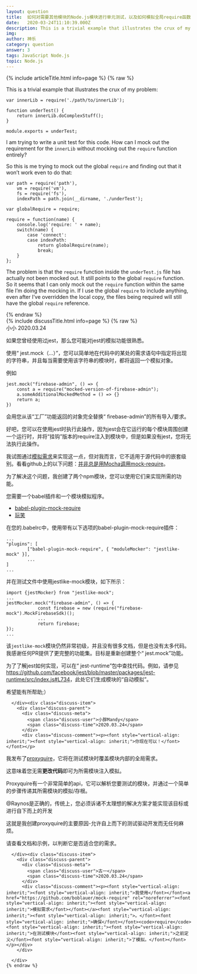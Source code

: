 ```yaml
---
layout: question
title:  如何对需要其他模块的Node.js模块进行单元测试，以及如何模拟全局require函数？
date:   2020-03-24T11:10:39.000Z
description: This is a trivial example that illustrates the crux of my problem var inner...
img: 
author: 神乐
category: question
answer: 3
tags: JavaScript Node.js
topic: Node.js
---
```

<div class="article-root">
  <div class="article">
    {% include articleTitle.html info=page %}
    {% raw %}
    <div class="article-content"><p>This is a trivial example that illustrates the crux of my problem:</p>

<pre><code>var innerLib = require('./path/to/innerLib');<font></font>
<font></font>
function underTest() {<font></font>
    return innerLib.doComplexStuff();<font></font>
}<font></font>
<font></font>
module.exports = underTest;<font></font>
</code></pre>

<p>I am trying to write a unit test for this code. How can I mock out the requirement for the <code>innerLib</code> without mocking out the <code>require</code> function entirely?</p>

<p>So this is me trying to mock out the global <code>require</code> and finding out that it won’t work even to do that:</p>

<pre><code>var path = require('path'),<font></font>
    vm = require('vm'),<font></font>
    fs = require('fs'),<font></font>
    indexPath = path.join(__dirname, './underTest');<font></font>
<font></font>
var globalRequire = require;<font></font>
<font></font>
require = function(name) {<font></font>
    console.log('require: ' + name);<font></font>
    switch(name) {<font></font>
        case 'connect':<font></font>
        case indexPath:<font></font>
            return globalRequire(name);<font></font>
            break;<font></font>
    }<font></font>
};<font></font>
</code></pre>

<p>The problem is that the <code>require</code> function inside the <code>underTest.js</code> file has actually not been mocked out. It still points to the global <code>require</code> function. So it seems that I can only mock out the <code>require</code> function within the same file I’m doing the mocking in. If I use the global <code>require</code> to include anything, even after I’ve overridden the local copy, the files being required will still have the global <code>require</code> reference.</p></div>
    {% endraw %}
  </div>

  <div class="discuss-wrapper">
    {% include discussTitle.html info=page %}
    {% raw %}
    <div class="discuss-item">
        <div class="discuss-parent">
          <div class="discuss-meta">
            <span class="discuss-user">小小</span>
            <span class="discuss-time">2020.03.24</span>
          </div>
          <div class="discuss-comment"><p><font style="vertical-align: inherit;"><font style="vertical-align: inherit;">如果您曾经使用过jest，那么您可能对jest的模拟功能很熟悉。</font></font></p>

<p><font style="vertical-align: inherit;"><font style="vertical-align: inherit;">使用“ jest.mock（...）”，您可以简单地在代码中的某处的需求语句中指定将出现的字符串，并且每当需要使用该字符串的模块时，都将返回一个模拟对象。</font></font></p>

<p><font style="vertical-align: inherit;"><font style="vertical-align: inherit;">例如 </font></font></p>

<pre><code>jest.mock("firebase-admin", () =&gt; {<font></font>
    const a = require("mocked-version-of-firebase-admin");<font></font>
    a.someAdditionalMockedMethod = () =&gt; {}<font></font>
    return a;<font></font>
})<font></font>
</code></pre>

<p><font style="vertical-align: inherit;"><font style="vertical-align: inherit;">会用您从该“工厂”功能返回的对象完全替换“ firebase-admin”的所有导入/要求。</font></font></p>

<p><font style="vertical-align: inherit;"><font style="vertical-align: inherit;">好吧，您可以在使用jest时执行此操作，因为jest会在它运行的每个模块周围创建一个运行时，并将“挂钩”版本的require注入到模块中，但是如果没有jest，您将无法执行此操作。</font></font></p>

<p><font style="vertical-align: inherit;"><font style="vertical-align: inherit;">我试图通过</font></font><a href="https://www.npmjs.com/package/mock-require" rel="nofollow noreferrer"><font style="vertical-align: inherit;"><font style="vertical-align: inherit;">模拟需求</font></font></a><font style="vertical-align: inherit;"><font style="vertical-align: inherit;">来实现这一点，</font><font style="vertical-align: inherit;">但对我而言，它不适用于源代码中的嵌套级别。</font><font style="vertical-align: inherit;">看看github上的以下问题：</font></font><a href="https://github.com/boblauer/mock-require/issues/14" rel="nofollow noreferrer"><font style="vertical-align: inherit;"><font style="vertical-align: inherit;">并非总是用Mocha调用mock-require</font></font></a><font style="vertical-align: inherit;"><font style="vertical-align: inherit;">。</font></font></p>

<p><font style="vertical-align: inherit;"><font style="vertical-align: inherit;">为了解决这个问题，我创建了两个npm模块，您可以使用它们来实现所需的功能。</font></font></p>

<p><font style="vertical-align: inherit;"><font style="vertical-align: inherit;">您需要一个babel插件和一个模块模拟程序。</font></font></p>

<ul>
<li><a href="https://www.npmjs.com/package/babel-plugin-mock-require" rel="nofollow noreferrer"><font style="vertical-align: inherit;"><font style="vertical-align: inherit;">babel-plugin-mock-require</font></font></a></li>
<li><a href="https://www.npmjs.com/package/jestlike-mock" rel="nofollow noreferrer"><font style="vertical-align: inherit;"><font style="vertical-align: inherit;">玩笑</font></font></a></li>
</ul>

<p><font style="vertical-align: inherit;"><font style="vertical-align: inherit;">在您的.babelrc中，使用带有以下选项的babel-plugin-mock-require插件：</font></font></p>

<pre><code>...<font></font>
"plugins": [<font></font>
        ["babel-plugin-mock-require", { "moduleMocker": "jestlike-mock" }],<font></font>
        ...<font></font>
]<font></font>
...<font></font>
</code></pre>

<p><font style="vertical-align: inherit;"><font style="vertical-align: inherit;">并在测试文件中使用jestlike-mock模块，如下所示：</font></font></p>

<pre><code>import {jestMocker} from "jestlike-mock";<font></font>
...<font></font>
jestMocker.mock("firebase-admin", () =&gt; {<font></font>
            const firebase = new (require("firebase-mock").MockFirebaseSdk)();<font></font>
            ...<font></font>
            return firebase;<font></font>
});<font></font>
...<font></font>
</code></pre>

<p><font style="vertical-align: inherit;"><font style="vertical-align: inherit;">该</font></font><code>jestlike-mock</code><font style="vertical-align: inherit;"><font style="vertical-align: inherit;">模块仍然非常初级，并且没有很多文档，但是也没有太多代码。</font><font style="vertical-align: inherit;">我感谢任何PR提供了更完整的功能集。</font><font style="vertical-align: inherit;">目标是重新创建整个“ jest.mock”功能。</font></font></p>

<p><font style="vertical-align: inherit;"><font style="vertical-align: inherit;">为了了解jest如何实现，可以在“ jest-runtime”包中查找代码。</font><font style="vertical-align: inherit;">例如，</font><font style="vertical-align: inherit;">请参见</font></font><a href="https://github.com/facebook/jest/blob/master/packages/jest-runtime/src/index.js#L734" rel="nofollow noreferrer"><font style="vertical-align: inherit;"><font style="vertical-align: inherit;">https://github.com/facebook/jest/blob/master/packages/jest-runtime/src/index.js#L734</font></font></a><font style="vertical-align: inherit;"><font style="vertical-align: inherit;">，此处它们生成模块的“自动模拟”。</font></font></p>

<p><font style="vertical-align: inherit;"><font style="vertical-align: inherit;">希望能有所帮助;）</font></font></p></div>
        </div>
        
      </div><div class="discuss-item">
        <div class="discuss-parent">
          <div class="discuss-meta">
            <span class="discuss-user">小胖Mandy</span>
            <span class="discuss-time">2020.03.24</span>
          </div>
          <div class="discuss-comment"><p><font style="vertical-align: inherit;"><font style="vertical-align: inherit;">你现在可以！</font></font></p>

<p><font style="vertical-align: inherit;"><font style="vertical-align: inherit;">我发布了</font></font><a href="https://npmjs.org/package/proxyquire"><font style="vertical-align: inherit;"><font style="vertical-align: inherit;">proxyquire</font></font></a><font style="vertical-align: inherit;"><font style="vertical-align: inherit;">，它将在测试模块时覆盖模块内部的全局需求。</font></font></p>

<p><font style="vertical-align: inherit;"><font style="vertical-align: inherit;">这意味着您无需</font></font><strong><font style="vertical-align: inherit;"><font style="vertical-align: inherit;">更改代码</font></font></strong><font style="vertical-align: inherit;"><font style="vertical-align: inherit;">即可为所需模块注入模拟。</font></font></p>

<p><font style="vertical-align: inherit;"><font style="vertical-align: inherit;">Proxyquire有一个非常简单的api，它可以解析您要测试的模块，并通过一个简单的步骤传递其所需模块的模拟/存根。</font></font></p>

<p><font style="vertical-align: inherit;"><font style="vertical-align: inherit;">@Raynos是正确的，传统上，您必须诉诸不太理想的解决方案才能实现该目标或进行自下而上的开发</font></font></p>

<p><font style="vertical-align: inherit;"><font style="vertical-align: inherit;">这就是我创建proxyquire的主要原因-允许自上而下的测试驱动开发而无任何麻烦。</font></font></p>

<p><font style="vertical-align: inherit;"><font style="vertical-align: inherit;">请查看文档和示例，以判断它是否适合您的需求。</font></font></p></div>
        </div>
        
      </div><div class="discuss-item">
        <div class="discuss-parent">
          <div class="discuss-meta">
            <span class="discuss-user">古一</span>
            <span class="discuss-time">2020.03.24</span>
          </div>
          <div class="discuss-comment"><p><font style="vertical-align: inherit;"><font style="vertical-align: inherit;">我使用</font></font><a href="https://github.com/boblauer/mock-require" rel="noreferrer"><font style="vertical-align: inherit;"><font style="vertical-align: inherit;">模拟需求</font></font></a><font style="vertical-align: inherit;"><font style="vertical-align: inherit;">。</font><font style="vertical-align: inherit;">确保</font></font><code>require</code><font style="vertical-align: inherit;"><font style="vertical-align: inherit;">在测试模块</font><font style="vertical-align: inherit;">之前定义</font><font style="vertical-align: inherit;">了模拟。</font></font></p></div>
        </div>
        
      </div>
    {% endraw %}
  </div>
<div>
